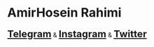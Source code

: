 # AmirHosein Rahimi
<a  href="https://t.me/AM_HO_RA">Telegram</a> & <a href="https://instagram.com/AM_HO_RA">Instagram</a> & <a  href="https://twitter.com/AM_HO_RA">Twitter</a> 
<style>
a {
  font-size:22px;
  font-weight: bold
}
</style>
